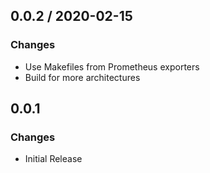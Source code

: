 ## 0.0.2 / 2020-02-15

### Changes

* Use Makefiles from Prometheus exporters
* Build for more architectures

## 0.0.1

### Changes

* Initial Release

